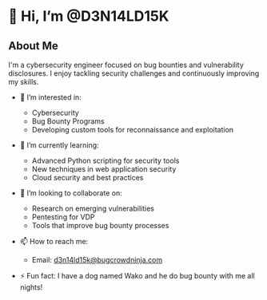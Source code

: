 # 👋 Hi, I’m @D3N14LD15K

## About Me
I'm a cybersecurity engineer focused on bug bounties and vulnerability disclosures. I enjoy tackling security challenges and continuously improving my skills.

- 👀 I’m interested in:
  - Cybersecurity
  - Bug Bounty Programs
  - Developing custom tools for reconnaissance and exploitation

- 🌱 I’m currently learning:
  - Advanced Python scripting for security tools
  - New techniques in web application security
  - Cloud security and best practices

- 💞️ I’m looking to collaborate on:
  - Research on emerging vulnerabilities
  - Pentesting for VDP
  - Tools that improve bug bounty processes

- 📫 How to reach me:
  - Email: [d3n14ld15k@bugcrowdninja.com](mailto:d3n14ld15k@bugcrowdninja.com)

- ⚡ Fun fact: I have a dog named Wako and he do bug bounty with me all nights!


<!---
D3N14LD15K/D3N14LD15K is a ✨ special ✨ repository because its `README.md` (this file) appears on your GitHub profile.
You can click the Preview link to take a look at your changes.
--->
